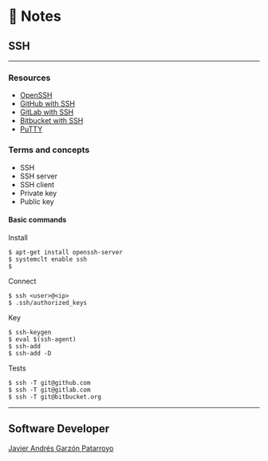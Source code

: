 # :memo: Notes
## SSH
- - -
### Resources
* [OpenSSH](https://www.openssh.com/manual.html)
* [GitHub with SSH](https://docs.github.com/en/authentication/connecting-to-github-with-ssh)
* [GitLab with SSH](https://docs.gitlab.com/ee/ssh/)
* [Bitbucket with SSH](https://support.atlassian.com/bitbucket-cloud/docs/set-up-an-ssh-key/)
* [PuTTY](https://www.putty.org/)
### Terms and concepts
* SSH
* SSH server
* SSH client
* Private key
* Public key
#### Basic commands
Install
```
$ apt-get install openssh-server
$ systemclt enable ssh
$ 
```
Connect
```
$ ssh <user>@<ip>
$ .ssh/authorized_keys
```
Key
```
$ ssh-keygen
$ eval $(ssh-agent)
$ ssh-add
$ ssh-add -D
```
Tests
```
$ ssh -T git@github.com
$ ssh -T git@gitlab.com
$ ssh -T git@bitbucket.org
```
- - -
## Software Developer
[Javier Andrés Garzón Patarroyo](https://javierandresgp.com)
